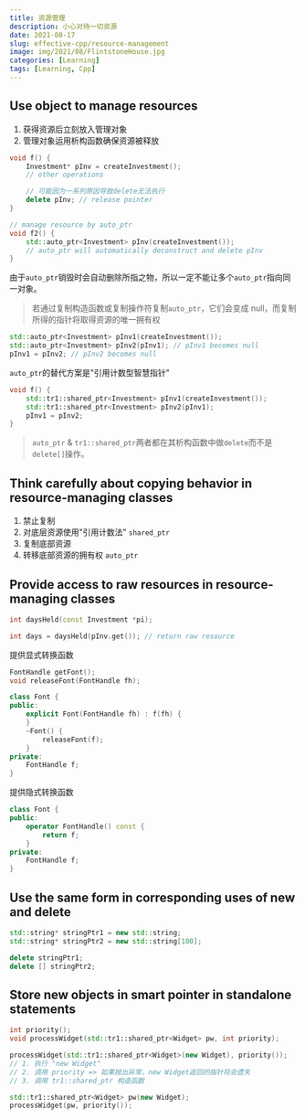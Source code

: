 ```yaml
---
title: 资源管理
description: 小心对待一切资源
date: 2021-08-17
slug: effective-cpp/resource-management
image: img/2021/08/FlintstoneHouse.jpg
categories: [Learning]
tags: [Learning, Cpp]
---
```


## Use object to manage resources

1. 获得资源后立刻放入管理对象
2. 管理对象运用析构函数确保资源被释放

```c++
void f() {
    Investment* pInv = createInvestment();
    // other operations

    // 可能因为一系列原因导致delete无法执行
    delete pInv; // release pointer
}

// manage resource by auto_ptr
void f2() {
    std::auto_ptr<Investment> pInv(createInvestment());
    // auto_ptr will automatically deconstruct and delete pInv
}
```

由于`auto_ptr`销毁时会自动删除所指之物，所以一定不能让多个`auto_ptr`指向同一对象。

> 若通过复制构造函数或复制操作符复制`auto_ptr`，它们会变成 null，而复制所得的指针将取得资源的唯一拥有权

```c++
std::auto_ptr<Investment> pInv1(createInvestment());
std::auto_ptr<Investment> pInv2(pInv1); // pInv1 becomes null
pInv1 = pInv2; // pInv2 becomes null
```

`auto_ptr`的替代方案是"引用计数型智慧指针"

```c++
void f() {
    std::tr1::shared_ptr<Investment> pInv1(createInvestment());
    std::tr1::shared_ptr<Investment> pInv2(pInv1);
    pInv1 = pInv2;
}
```

> `auto_ptr` & `tr1::shared_ptr`两者都在其析构函数中做`delete`而不是`delete[]`操作。

## Think carefully about copying behavior in resource-managing classes

1. 禁止复制
2. 对底层资源使用"引用计数法" `shared_ptr`
3. 复制底部资源
4. 转移底部资源的拥有权 `auto_ptr`

## Provide access to raw resources in resource-managing classes

```c++
int daysHeld(const Investment *pi);

int days = daysHeld(pInv.get()); // return raw resource
```

提供显式转换函数

```c++
FontHandle getFont();
void releaseFont(FontHandle fh);

class Font {
public:
    explicit Font(FontHandle fh) : f(fh) {
    }
    ~Font() {
        releaseFont(f);
    }
private:
    FontHandle f;
}
```

提供隐式转换函数

```c++
class Font {
public:
    operator FontHandle() const {
        return f;
    }
private:
    FontHandle f;
}
```

## Use the same form in corresponding uses of new and delete

```c++
std::string* stringPtr1 = new std::string;
std::string* stringPtr2 = new std::string[100];

delete stringPtr1;
delete [] stringPtr2;
```

## Store new objects in smart pointer in standalone statements

```c++
int priority();
void processWidget(std::tr1::shared_ptr<Widget> pw, int priority);

processWidget(std::tr1::shared_ptr<Widget>(new Widget), priority());
// 1. 执行 "new Widget"
// 2. 调用 priority => 如果抛出异常，new Widget返回的指针将会遗失
// 3. 调用 tr1::shared_ptr 构造函数

std::tr1::shared_ptr<Widget> pw(new Widget);
processWidget(pw, priority());
```
